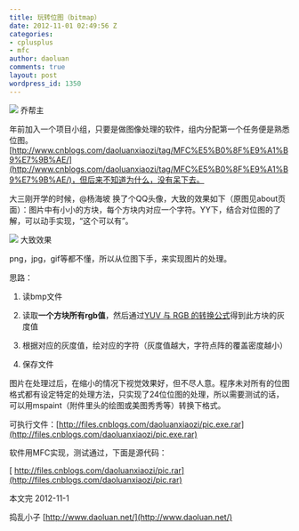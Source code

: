 ```yaml
---
title: 玩转位图（bitmap）
date: 2012-11-01 02:49:56 Z
categories:
- cplusplus
- mfc
author: daoluan
comments: true
layout: post
wordpress_id: 1350
---
```


[![](http://daoluan.net/images/blog/2012/11/enjoy_bitmap_jobs.jpg)](http://daoluan.net/blog/enjoy-bitmap/enjoy_bitmap_jobs/) 乔帮主

年前加入一个项目小组，只要是做图像处理的软件，组内分配第一个任务便是熟悉位图。[http://www.cnblogs.com/daoluanxiaozi/tag/MFC%E5%B0%8F%E9%A1%B9%E7%9B%AE/](http://www.cnblogs.com/daoluanxiaozi/tag/MFC%E5%B0%8F%E9%A1%B9%E7%9B%AE/)，但后来不知道为什么，没有呆下去。

大三刚开学的时候，@杨海坡 换了个QQ头像，大致的效果如下（原图见about页面）：图片中有小小的方块，每个方块内对应一个字符。YY下，结合对位图的了解，可以动手实现，“这个可以有”。

<!-- more -->

[![](http://daoluan.net/images/blog/2012/11/enjoy_bitmap_sample.jpg)](http://daoluan.net/blog/enjoy-bitma/enjoy_bitmap_sample/) 大致效果

png，jpg，gif等都不懂，所以从位图下手，来实现图片的处理。

思路：



	
  1. 读bmp文件

	
  2. 读取**一个方块所有rgb值**，然后通过[YUV 与 RGB 的转换公式](http://zh.wikipedia.org/wiki/YUV)得到此方块的灰度值

	
  3. 根据对应的灰度值，绘对应的字符（灰度值越大，字符点阵的覆盖密度越小）

	
  4. 保存文件


图片在处理过后，在缩小的情况下视觉效果好，但不尽人意。程序未对所有的位图格式都有设定特定的处理方法，只实现了24位位图的处理，所以需要测试的话，可以用mspaint（附件里头的绘图或美图秀秀等）转换下格式。

可执行文件：[http://files.cnblogs.com/daoluanxiaozi/pic.exe.rar](http://files.cnblogs.com/daoluanxiaozi/pic.exe.rar)

软件用MFC实现，测试通过，下面是源代码：

[ http://files.cnblogs.com/daoluanxiaozi/pic.rar](http://files.cnblogs.com/daoluanxiaozi/pic.rar)

本文完 2012-11-1

捣乱小子 [http://www.daoluan.net/](http://www.daoluan.net/)
